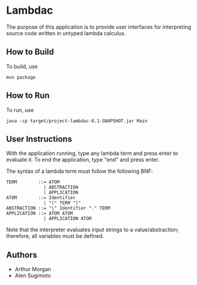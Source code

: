# Lambdac

The purpose of this application is to provide user interfaces for interpreting source code written in untyped lambda calculus.

## How to Build

To build, use

```
mvn package
```

## How to Run

To run, use

```
java -cp target/project-lambdac-0.1-SNAPSHOT.jar Main
```

## User Instructions

With the application running, type any lambda term and press enter to evaluate it. To end the application, type "end" and press enter.

The syntax of a lambda term must follow the following BNF:

```
TERM        ::= ATOM
              | ABSTRACTION
              | APPLICATION
ATOM        ::= Identifier
              | "(" TERM ")"
ABSTRACTION ::= "\" Identifier "." TERM
APPLICATION ::= ATOM ATOM
              | APPLICATION ATOM
```

Note that the interpreter evaluates input strings to a value/abstraction; therefore, all variables must be defined.

## Authors

* Arthur Morgan
* Alen Sugimoto

